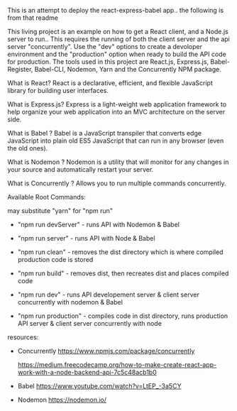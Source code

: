 This is an attempt to deploy the react-express-babel app.. the following is from that readme

This living project is an example on how to get a React client, and a Node.js server to run.. This requires the running of both the client server and the api server "concurrently". Use the "dev" options to create a devoloper environment and the "production" option when ready to build the API code for production. The tools used in this project are React.js, Express.js, Babel-Register, Babel-CLI, Nodemon, Yarn and the Concurrently NPM package.

What is React?
React is a declarative, efficient, and flexible JavaScript library for building user interfaces.

What is Express.js?
Express is a light-weight web application framework to help organize your web application into an MVC architecture on the server side.

What is Babel ?
Babel is a JavaScript transpiler that converts edge JavaScript into plain old ES5 JavaScript that can run in any browser (even the old ones).

What is Nodemon ?
Nodemon is a utility that will monitor for any changes in your source and automatically restart your server.

What is Concurrently ?
Allows you to run multiple commands concurrently.

Available Root Commands:

may substitute "yarn" for "npm run"

- "npm run devServer" - runs API with Nodemon & Babel

- "npm run server" - runs API with Node & Babel

- "npm run clean" - removes the dist directory which is where compiled production code is stored

* "npm run build" - removes dist, then recreates dist and places compiled code

- "npm run dev" - runs API developement server & client server concurrently with nodemon & Babel

- "npm run production" - compiles code in dist directory, runs production API server & client server concurrently with node

resources:

- Concurrently
  https://www.npmjs.com/package/concurrently

  https://medium.freecodecamp.org/how-to-make-create-react-app-work-with-a-node-backend-api-7c5c48acb1b0

- Babel
  https://www.youtube.com/watch?v=LtEP_-3a5CY

- Nodemon
  https://nodemon.io/
